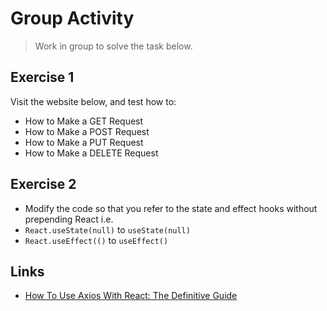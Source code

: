 # Group Activity

> Work in group to solve the task below. 

## Exercise 1

Visit the website below, and test how to:
- How to Make a GET Request
- How to Make a POST Request
- How to Make a PUT Request
- How to Make a DELETE Request


## Exercise 2
- Modify the code so that  you refer to the state and effect hooks without prepending React i.e. 
- `React.useState(null)` to `useState(null)`
- `React.useEffect(()` to `useEffect()`

## Links
- [How To Use Axios With React: The Definitive Guide](https://www.freecodecamp.org/news/how-to-use-axios-with-react/)